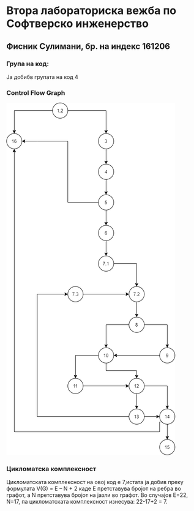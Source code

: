 # Втора лабораториска вежба по Софтверско инженерство

## Фисник Сулимани, бр. на индекс 161206

### Група на код:
Ја добибв групата на код 4
<br/>
### Control Flow Graph
![Control Flow Graph](ControlFlowGraph.png)
<br/>
### Цикломатска комплексност
Цикломатската комплексност на овој код е 7,истата ја добив преку формулата V(G) = E – N + 2 каде E претставува бројот на ребра во графот, а N претстaвува бројот на јазли во графот. Во случајов Е=22, N=17, па цикломатската комплексност изнесува: 22-17+2 = 7.
